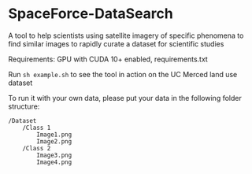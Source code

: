 # SpaceForce-DataSearch
A tool to help scientists using satellite imagery of specific phenomena to find similar images to rapidly curate a dataset for scientific studies

Requirements: GPU with CUDA 10+ enabled, requirements.txt

Run `sh example.sh` to see the tool in action on the UC Merced land use dataset

To run it with your own data, please put your data in the following folder structure:
```
/Dataset
    /Class 1
        Image1.png
        Image2.png
    /Class 2
        Image3.png
        Image4.png
```
